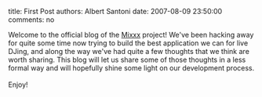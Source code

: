 title: First Post
authors: Albert Santoni
date: 2007-08-09 23:50:00
comments: no

Welcome to the official blog of the <a href="http://mixxx.sourceforge.net">Mixxx</a>
 project! We've been hacking away for quite some time now trying to build the best application we can for live DJing, and along the way we've had quite a few thoughts that we think are worth sharing. This blog will let us share some of those thoughts in a less formal way and will hopefully shine some light on our development process.<br />
<br />
Enjoy!
